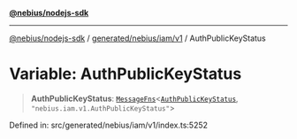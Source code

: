 [**@nebius/nodejs-sdk**](../../../../../README.md)

---

[@nebius/nodejs-sdk](../../../../../README.md) / [generated/nebius/iam/v1](../README.md) / AuthPublicKeyStatus

# Variable: AuthPublicKeyStatus

> **AuthPublicKeyStatus**: [`MessageFns`](../../../../../runtime/protos/core/interfaces/MessageFns.md)\<[`AuthPublicKeyStatus`](../interfaces/AuthPublicKeyStatus.md), `"nebius.iam.v1.AuthPublicKeyStatus"`\>

Defined in: src/generated/nebius/iam/v1/index.ts:5252
